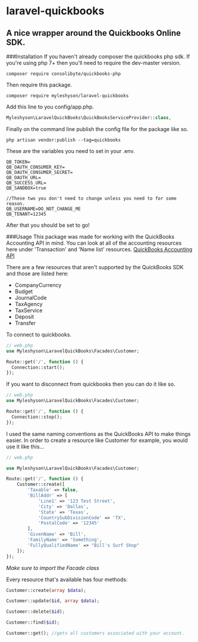 # laravel-quickbooks
## A nice wrapper around the Quickbooks Online SDK. 

###Installation
If you haven't already composer the quickbooks php sdk. If you're using php 7+ then you'll need to require the dev-master version.
```
composer require consolibyte/quickbooks-php
```
Then require this package.
```
composer require myleshyson/laravel-quickbooks
```
Add this line to you config/app.php.

```php
Myleshyson\LaravelQuickBooks\QuickBooksServiceProvider::class,
```

Finally on the command line publish the config file for the package like so.

```
php artisan vendor:publish --tag=quickbooks
```

These are the variables you need to set in your .env.

```
QB_TOKEN=
QB_OAUTH_CONSUMER_KEY=
QB_OAUTH_CONSUMER_SECRET=
QB_OAUTH_URL=
QB_SUCCESS_URL=
QB_SANDBOX=true

//These two you don't need to change unless you need to for some reason.
QB_USERNAME=DO_NOT_CHANGE_ME
QB_TENANT=12345 
```
After that you should be set to go!

###Usage
This package was made for working with the QuickBooks Accounting API in mind. You can look at all of the accounting resources here under 'Transaction' and 'Name list' resources. [QuickBooks Accounting API](https://developer.intuit.com/docs/api/accounting)

There are a few resources that aren't supported by the QuickBooks SDK and those are listed here:
* CompanyCurrency
* Budget
* JournalCode
* TaxAgency
* TaxService
* Deposit
* Transfer

To connect to quickbooks.

```php
// web.php
use Myleshyson\LaravelQuickBooks\Facades\Customer;

Route::get('/', function () {
  Connection::start();
});
```

If you want to disconnect from quickbooks then you can do it like so.
```php
// web.php
use Myleshyson\LaravelQuickBooks\Facades\Customer;

Route::get('/', function () {
  Connection::stop();
});
```


I used the same naming conventions as the QuickBooks API to make things easier. In order to create a resource like Customer for example, you would use it like this...

```php
// web.php

use Myleshyson\LaravelQuickBooks\Facades\Customer;

Route::get('/', function () {
    Customer::create([
        'Taxable' => false,
        'BillAddr' => [
            'Line1' => '123 Test Street',
            'City' => 'Dallas',
            'State' => 'Texas',
            'CountrySubDivisionCode' => 'TX',
            'PostalCode' => '12345'
        ],
        'GivenName' => 'Bill',
        'FamilyName' => 'Something',
        'FullyQualifiedName' => "Bill's Surf Shop"
    ]);
});
```
*Make sure to import the Facade class* 

Every resource that's available has four methods:

```php
Customer::create(array $data);

Customer::update($id, array $data);

Customer::delete($id);

Customer::find($id);

Customer::get(); //gets all customers associated with your account.
```



